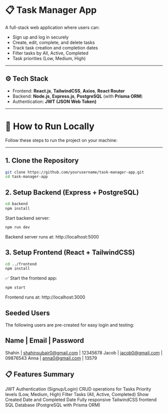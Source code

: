 # 📋 Task Manager App

A full-stack web application where users can:

- Sign up and log in securely
- Create, edit, complete, and delete tasks
- Track task creation and completion dates
- Filter tasks by All, Active, Completed
- Task priorities (Low, Medium, High)

---

## ⚙️ Tech Stack

- Frontend: **React.js**, **TailwindCSS**, **Axios**, **React Router**
- Backend: **Node.js**, **Express.js**, **PostgreSQL** (with **Prisma ORM**)
- Authentication: **JWT (JSON Web Token)**

---

# 🚀 How to Run Locally

Follow these steps to run the project on your machine:

---
## 1. Clone the Repository

```bash
git clone https://github.com/yourusername/task-manager-app.git
cd task-manager-app

```
## 2. Setup Backend (Express + PostgreSQL)
```bash
cd backend
npm install
```
Start backend server:
```bash
npm run dev
```
Backend server runs at:
http://localhost:5000

## 3. Setup Frontend (React + TailwindCSS)
```bash
cd ../frontend
npm install
```
✅ Start the frontend app:
```bash
npm start
```
Frontend runs at:
http://localhost:3000

##  Seeded Users
The following users are pre-created for easy login and testing:

Name     | Email                   | Password
------------------------------------------------
Shahin   | shahinsubair0@gmail.com | 12345678
Jacob    | jacob0@gmail.com        | 09876543
Anna     | anna0@gmail.com         | 13579


## 📋 Features Summary
JWT Authentication (Signup/Login)
CRUD operations for Tasks
Priority levels (Low, Medium, High)
Filter Tasks (All, Active, Completed)
Show Created Date and Completed Date
Fully responsive TailwindCSS frontend
SQL Database (PostgreSQL with Prisma ORM)
